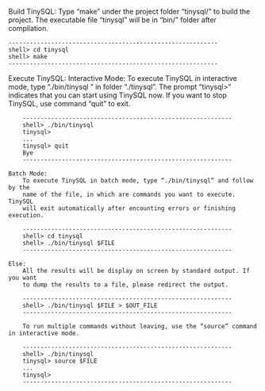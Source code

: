 Build TinySQL:
    Type “make” under the project folder “tinysql/” to build the project.
    The executable file “tinysql” will be in “bin/” folder after compilation.

    -----------------------------------------------------------
    shell> cd tinysql
    shell> make
    -----------------------------------------------------------

Execute TinySQL:
    Interactive Mode:
        To execute TinySQL in interactive mode, type “./bin/tinysql ” in
        folder “./tinysql”. The prompt “tinysql>” indicates that you can start using
        TinySQL now. If you want to stop TinySQL, use command “quit” to exit.

        -----------------------------------------------------------
        shell> ./bin/tinysql
        tinysql>
        ...
        tinysql> quit
        Bye
        -----------------------------------------------------------

    Batch Mode:
        To execute TinySQL in batch mode, type “./bin/tinysql” and follow by the
        name of the file, in which are commands you want to execute. TinySQL
        will exit automatically after encounting errors or finishing execution.

        -----------------------------------------------------------
        shell> cd tinysql
        shell> ./bin/tinysql $FILE
        -----------------------------------------------------------

    Else:
        All the results will be display on screen by standard output. If you want
        to dump the results to a file, please redirect the output.

        -----------------------------------------------------------
        shell> ./bin/tinysql $FILE > $OUT_FILE
        -----------------------------------------------------------

        To run multiple commands without leaving, use the “source” command in interactive mode.

        -----------------------------------------------------------
        shell> ./bin/tinysql
        tinysql> source $FILE
        ...
        tinysql>
        -----------------------------------------------------------
    
